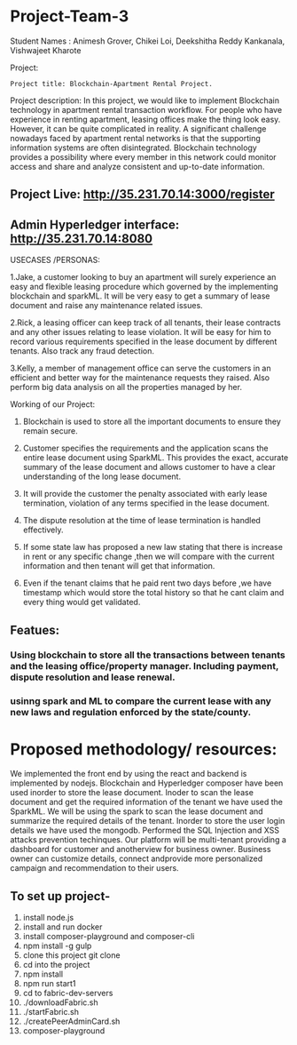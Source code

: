 # Project-Team-3

Student Names :
                Animesh Grover,
                Chikei Loi,
                Deekshitha Reddy Kankanala,
                Vishwajeet Kharote              
                
               

Project:


 	Project​ ​title​: Blockchain-Apartment Rental Project.

Project description:​ In this project, we would like to implement Blockchain technology in apartment rental transaction workflow. For people who have experience in renting apartment, leasing offices make the thing look easy. However, it can be quite complicated in reality. A significant challenge nowadays faced by apartment rental networks is that the supporting information systems are often disintegrated. Blockchain technology provides a possibility where every member in this network could monitor access and share and analyze consistent and up-to-date information.

## Project Live: http://35.231.70.14:3000/register
## Admin Hyperledger interface: http://35.231.70.14:8080

USECASES /PERSONAS:

1.Jake, a customer looking to buy an apartment will surely experience an easy and
flexible leasing procedure which governed by the implementing blockchain and
sparkML. It will be very easy to get a summary of lease document and raise any
maintenance related issues.

2.Rick, a leasing officer can keep track of all tenants, their lease contracts and any other
issues relating to lease violation. It will be easy for him to record various requirements
specified in the lease document by different tenants. Also track any fraud detection.

3.Kelly, a member of management office can serve the customers in an efficient and
better way for the maintenance requests they raised. Also perform big data analysis on
all the properties managed by her.

Working of our Project:

1. Blockchain is used to store all the important documents to ensure they remain
secure.

2. Customer specifies the requirements and the application scans the entire lease
document using SparkML. This provides the exact, accurate summary of the
lease document and allows customer to have a clear understanding of the long
lease document.

3. It will provide the customer the penalty associated with early lease termination,
violation of any terms specified in the lease document.

4. The dispute resolution at the time of lease termination is handled effectively.

5. If some state law has proposed a new law stating that there is increase in rent or any specific change ,then we will compare with the current information and then tenant will get that information.

6. Even if the tenant claims that he paid rent two days before ,we have timestamp which would store the total history so that he cant claim and every thing would get validated.



## Featues:
### Using blockchain to store all the transactions between tenants and the leasing office/property manager. Including payment, dispute resolution and lease renewal.
### usinng spark and ML to compare the current lease with any new laws and regulation enforced by the state/county.

# Proposed​ ​methodology/ ​ ​resources: 
We implemented the front end by using the react and backend is implemented by nodejs.
Blockchain and Hyperledger composer have been used inorder to store the lease document.
Inoder to scan the lease document and get the required information of the tenant we have used the SparkML.
We will be using the spark to scan the lease document and summarize the required details of the tenant.
Inorder to store the user login details we have used the mongodb.
Performed the SQL Injection and XSS attacks prevention techinques. 
Our platform will be multi-tenant providing a dashboard for customer and anotherview for business owner. Business owner can customize details, connect andprovide more personalized campaign and recommendation to their users.







To set up project-
--------------
1) install node.js
2) install and run docker
3) install composer-playground and composer-cli
4) npm install -g gulp
5) clone this project git clone
6) cd into the project
7) npm install
8) npm run start1
9) cd to fabric-dev-servers
10) ./downloadFabric.sh
11) ./startFabric.sh
12) ./createPeerAdminCard.sh
13) composer-playground

